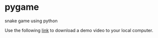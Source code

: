 # pygame
snake game using python


Use the following [link](https://cdn.rawgit.com/thinnappan/pygame/25332895/bandicam%202018-04-05%2015-49-41-389.avi) to download a demo video to your local computer. 
